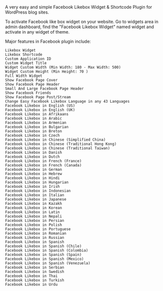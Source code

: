 A very easy and simple Facebook Likebox Widget & Shortcode Plugin for WordPress blog sites.

To activate Facebook like box widget on your website. Go to widgets area in admin dashboard, find the "Facebook Likebox Widget" named widget and activate in any widget of theme.

Major features in Facebook plugin include:

    Likebox Widget
    Likebox Shortcode
    Custom Application ID
    Custom Widget Title
    Widget Custom Width (Min Width: 180 - Max Width: 500)
    Widget Custom Height (Min Height: 70 )
    Full Width Widget
    Show Facebook Page Cover
    Show Facebook Page Header
    Small And Large Facebook Page Header
    Show Facebook Friends
    Show Facebook Page Post/Stream
    Change Easy Facebook Likebox Language in any 43 Languages
    Facebook Likebox in English (US)
    Facebook Likebox in English (UK)
    Facebook Likebox in Afrikaans
    Facebook Likebox in Arabic
    Facebook Likebox in Armenian
    Facebook Likebox in Bulgarian
    Facebook Likebox in Breton
    Facebook Likebox in Czech
    Facebook Likebox in Chinese (Simplified China)
    Facebook Likebox in Chinese (Traditional Hong Kong)
    Facebook Likebox in Chinese (Traditional Taiwan)
    Facebook Likebox in Danish
    Facebook Likebox in Dutch
    Facebook Likebox in French (France)
    Facebook Likebox in French (Canada)
    Facebook Likebox in German
    Facebook Likebox in Hebrew
    Facebook Likebox in Hindi
    Facebook Likebox in Hungarian
    Facebook Likebox in Irish
    Facebook Likebox in Indonesian
    Facebook Likebox in Italian
    Facebook Likebox in Japanese
    Facebook Likebox in Kazakh
    Facebook Likebox in Korean
    Facebook Likebox in Latin
    Facebook Likebox in Nepali
    Facebook Likebox in Persian
    Facebook Likebox in Polish
    Facebook Likebox in Portuguese
    Facebook Likebox in Romanian
    Facebook Likebox in Russian
    Facebook Likebox in Spanish
    Facebook Likebox in Spanish (Chile)
    Facebook Likebox in Spanish (Colombia)
    Facebook Likebox in Spanish (Spain)
    Facebook Likebox in Spanish (Mexico)
    Facebook Likebox in Spanish (Venezuela)
    Facebook Likebox in Serbian
    Facebook Likebox in Swedish
    Facebook Likebox in Thai
    Facebook Likebox in Turkish
    Facebook Likebox in Urdu
